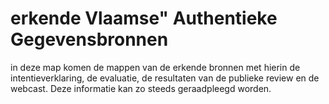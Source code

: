 # erkende Vlaamse" Authentieke Gegevensbronnen

in deze map komen de mappen van de erkende bronnen met hierin de intentieverklaring, de evaluatie, de resultaten van de publieke review en de webcast. Deze informatie kan zo steeds geraadpleegd worden.